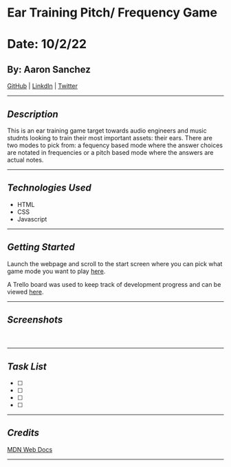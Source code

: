 # Ear Training Pitch/ Frequency Game

# Date: 10/2/22

## By: Aaron Sanchez

[GitHub](https://github.com/Aaron-G-Sanchez) | [LinkdIn](https://www.linkedin.com/feed/) | [Twitter](https://twitter.com/?lang=en)

---

## **_Description_**

This is an ear training game target towards audio engineers and music studnts looking to train their most important assets: their ears. There are two modes to pick from: a fequency based mode where the answer choices are notated in frequencies or a pitch based mode where the answers are actual notes.

---

## **_Technologies Used_**

- HTML
- CSS
- Javascript

---

## **_Getting Started_**

Launch the webpage and scroll to the start screen where you can pick what game mode you want to play [here]().

A Trello board was used to keep track of development progress and can be viewed [here](https://trello.com/invite/b/44bmat3h/4f33f2bfa3a9ecf55451d23361ee4830/pitch-and-frequency-ear-training-game).

---

## **_Screenshots_**

####

![]()

####

![]()

---

## **_Task List_**

- [ ]
- [ ]
- [ ]
- [ ]

---

## **_Credits_**

[MDN Web Docs ](https://developer.mozilla.org/en-US/docs/Web/API/OscillatorNode)

---
